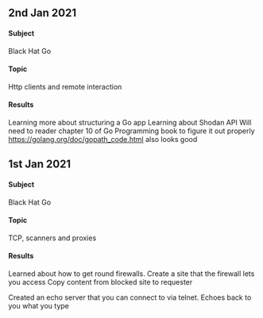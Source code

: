 <!---
## 1st Jan 2021
#### Subject
React
#### Topic
Redux
#### Results
--->

## 2nd Jan 2021
#### Subject
Black Hat Go
#### Topic
Http clients and remote interaction
#### Results
Learning more about structuring a Go app
Learning about Shodan API
Will need to reader chapter 10 of Go Programming book to figure it out properly
https://golang.org/doc/gopath_code.html also looks good

## 1st Jan 2021
#### Subject
Black Hat Go
#### Topic
TCP, scanners and proxies
#### Results
Learned about how to get round firewalls. 
Create a site that the firewall lets you access
Copy content from blocked site to requester

Created an echo server that you can connect to via telnet. Echoes back to you what you type


